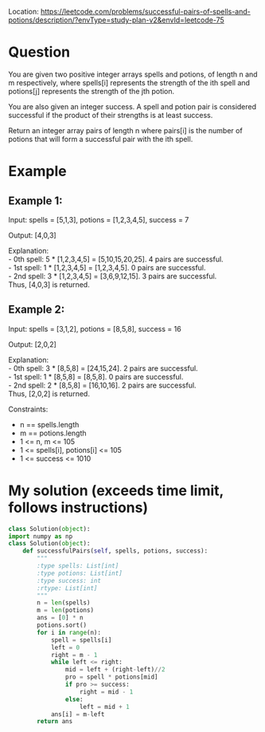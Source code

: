 Location: https://leetcode.com/problems/successful-pairs-of-spells-and-potions/description/?envType=study-plan-v2&envId=leetcode-75
# Question
You are given two positive integer arrays spells and potions, of length n and m respectively, where spells[i] represents the strength of the ith spell and potions[j] represents the strength of the jth potion.

You are also given an integer success. A spell and potion pair is considered successful if the product of their strengths is at least success.

Return an integer array pairs of length n where pairs[i] is the number of potions that will form a successful pair with the ith spell.

# Example
## Example 1:

Input: spells = [5,1,3], potions = [1,2,3,4,5], success = 7

Output: [4,0,3]

Explanation: 
</br>- 0th spell: 5 * [1,2,3,4,5] = [5,10,15,20,25]. 4 pairs are successful.
</br>- 1st spell: 1 * [1,2,3,4,5] = [1,2,3,4,5]. 0 pairs are successful.
</br>- 2nd spell: 3 * [1,2,3,4,5] = [3,6,9,12,15]. 3 pairs are successful.
</br>Thus, [4,0,3] is returned.
## Example 2:

Input: spells = [3,1,2], potions = [8,5,8], success = 16

Output: [2,0,2]

Explanation: 
</br>- 0th spell: 3 * [8,5,8] = [24,15,24]. 2 pairs are successful.
</br>- 1st spell: 1 * [8,5,8] = [8,5,8]. 0 pairs are successful. 
</br>- 2nd spell: 2 * [8,5,8] = [16,10,16]. 2 pairs are successful. 
</br>Thus, [2,0,2] is returned.

Constraints:

- n == spells.length
- m == potions.length
- 1 <= n, m <= 105
- 1 <= spells[i], potions[i] <= 105
- 1 <= success <= 1010
  
# My solution (exceeds time limit, follows instructions)
```python
class Solution(object):
import numpy as np
class Solution(object):
    def successfulPairs(self, spells, potions, success):
        """
        :type spells: List[int]
        :type potions: List[int]
        :type success: int
        :rtype: List[int]
        """
        n = len(spells)
        m = len(potions)
        ans = [0] * n
        potions.sort()
        for i in range(n):
            spell = spells[i]
            left = 0
            right = m - 1
            while left <= right:
                mid = left + (right-left)//2
                pro = spell * potions[mid]
                if pro >= success:
                    right = mid - 1
                else:
                    left = mid + 1
            ans[i] = m-left
        return ans
```

